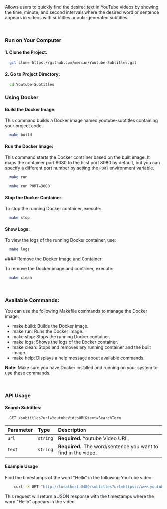 Allows users to quickly find the desired text in YouTube videos by showing the time, minute, and second intervals where the desired word or sentence appears in videos with subtitles or auto-generated subtitles.

&nbsp;
&nbsp;

### Run on Your Computer

#### 1. Clone the Project:

```bash
  git clone https://github.com/mercan/Youtube-Subtitles.git
```

#### 2. Go to Project Directory:

```bash
  cd Youtube-Subtitles
```

### Using Docker

#### Build the Docker Image:

This command builds a Docker image named youtube-subtitles containing your project code.

```bash
  make build
```

#### Run the Docker Image:

This command starts the Docker container based on the built image. It maps the container port 8080 to the host port 8080 by default, but you can specify a different port number by setting the `PORT` environment variable.

```bash
  make run
```

```bash
  make run PORT=3000
```

#### Stop the Docker Container:

To stop the running Docker container, execute:

```bash
  make stop
```

#### Show Logs:

To view the logs of the running Docker container, use:

```bash
  make logs
```

#### Remove the Docker Image and Container:

To remove the Docker image and container, execute:

```bash
  make clean
```

&nbsp;

### Available Commands:

You can use the following Makefile commands to manage the Docker image:

* make build: Builds the Docker image.
* make run: Runs the Docker image.
* make stop: Stops the running Docker container.
* make logs: Shows the logs of the Docker container.
* make clean: Stops and removes any running container and the built image.
* make help: Displays a help message about available commands.

**Note:** Make sure you have Docker installed and running on your system to use these commands.

&nbsp;

### API Usage

#### Search Subtitles:

```http
  GET /subtitles?url=YoutubeVideoURL&text=SearchTerm
```

| Parameter | Type     | Description                  |
| :-------- | :------- | :--------------------------- |
| `url` | `string` | **Required.** Youtube Video URL. |
| `text` | `string` | **Required.**. The word/sentence you want to find in the video. |

#### Example Usage

Find the timestamps of the word "Hello" in the following YouTube video:

```bash
    curl -X GET "http://localhost:8080/subtitles?url=https://www.youtube.com/watch?v=YQHsXMglC9A&text=Hello"
```

This request will return a JSON response with the timestamps where the word "Hello" appears in the video.
